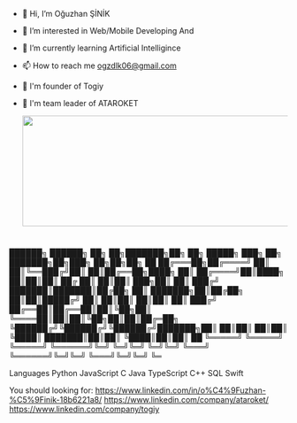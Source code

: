 - 👋 Hi, I’m Oğuzhan ŞİNİK
- 👀 I’m interested in Web/Mobile Developing And 
- 🌱 I’m currently learning Artificial Intelligince
- 📫 How to reach me ogzdlk06@gmail.com
- 💼 I'm founder of Togiy 
- 🚀 I'm team leader of ATAROKET

  <img src="https://i.giphy.com/media/ko7twHhomhk8E/giphy.webp" width="1000" height="200" align="center"/>

  <h1 align="center">
 ██████╗  ██████╗ ██╗   ██╗███████╗██╗  ██╗ █████╗ ███╗   ██╗    ███████╗██╗███╗   ██╗██╗██╗  ██
██╔═══██╗██╔════╝ ██║   ██║╚══███╔╝██║  ██║██╔══██╗████╗  ██║    ██╔════╝██║████╗  ██║██║██║ ██╔
██║   ██║██║  ███╗██║   ██║  ███╔╝ ███████║███████║██╔██╗ ██║    ███████╗██║██╔██╗ ██║██║█████╔╝ 
██║   ██║██║   ██║██║   ██║ ███╔╝  ██╔══██║██╔══██║██║╚██╗██║    ╚════██║██║██║╚██╗██║██║██╔═██╗ 
╚██████╔╝╚██████╔╝╚██████╔╝███████╗██║  ██║██║  ██║██║ ╚████║    ███████║██║██║ ╚████║██║██║  ██
 ╚═════╝  ╚═════╝  ╚═════╝ ╚══════╝╚═╝  ╚═╝╚═╝  ╚═╝╚═╝  ╚═══╝    ╚══════╝╚═╝╚═╝  ╚═══╝╚═╝╚═╝  ╚═
</h1>
Languages
Python JavaScript C Java TypeScript C++ SQL Swift

You should looking for:
https://www.linkedin.com/in/o%C4%9Fuzhan-%C5%9Finik-18b6221a8/
https://www.linkedin.com/company/ataroket/
https://www.linkedin.com/company/togiy


